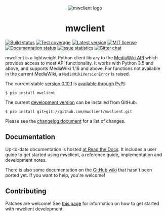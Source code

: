 <div align="center">
    <img alt="mwclient logo" src="docs/source/logo.png"/>
    <h1>mwclient</h1>
</div>

[![Build status][build-status-img]](https://travis-ci.org/mwclient/mwclient)
[![Test coverage][test-coverage-img]](https://coveralls.io/r/mwclient/mwclient)
[![Latest version][latest-version-img]](https://pypi.python.org/pypi/mwclient)
[![MIT license][mit-license-img]](http://opensource.org/licenses/MIT)
[![Documentation status][documentation-status-img]](http://mwclient.readthedocs.io/en/latest/)
[![Issue statistics][issue-statistics-img]](http://isitmaintained.com/project/tldr-pages/tldr)
[![Gitter chat][gitter-chat-img]](https://gitter.im/mwclient/mwclient)


[build-status-img]: https://img.shields.io/travis/mwclient/mwclient.svg
[test-coverage-img]: https://img.shields.io/coveralls/mwclient/mwclient.svg
[latest-version-img]: https://img.shields.io/pypi/v/mwclient.svg
[mit-license-img]: https://img.shields.io/github/license/mwclient/mwclient.svg
[documentation-status-img]: https://readthedocs.org/projects/mwclient/badge/
[issue-statistics-img]: http://isitmaintained.com/badge/resolution/tldr-pages/tldr.svg
[gitter-chat-img]: https://img.shields.io/gitter/room/mwclient/mwclient.svg

mwclient is a lightweight Python client library to the
[MediaWiki API](https://mediawiki.org/wiki/API)
which provides access to most API functionality.
It works with Python 3.5 and above,
and supports MediaWiki 1.16 and above.
For functions not available in the current MediaWiki,
a `MediaWikiVersionError` is raised.

The current stable
[version 0.10.1](https://github.com/mwclient/mwclient/archive/v0.10.1.zip)
is [available through PyPI](https://pypi.python.org/pypi/mwclient):

```
$ pip install mwclient
```

The current [development version](https://github.com/mwclient/mwclient)
can be installed from GitHub:

```
$ pip install git+git://github.com/mwclient/mwclient.git
```

Please see the [changelog
document](https://github.com/mwclient/mwclient/blob/master/CHANGELOG.md)
for a list of changes.

## Documentation

Up-to-date documentation is hosted [at Read the Docs](http://mwclient.readthedocs.io/en/latest/).
It includes a user guide to get started using mwclient, a reference guide,
implementation and development notes.

There is also some documentation on the [GitHub wiki](https://github.com/mwclient/mwclient/wiki)
that hasn't been ported yet.
If you want to help, you're welcome!

## Contributing

Patches are welcome! See [this page](https://mwclient.readthedocs.io/en/latest/development/)
for information on how to get started with mwclient development.
